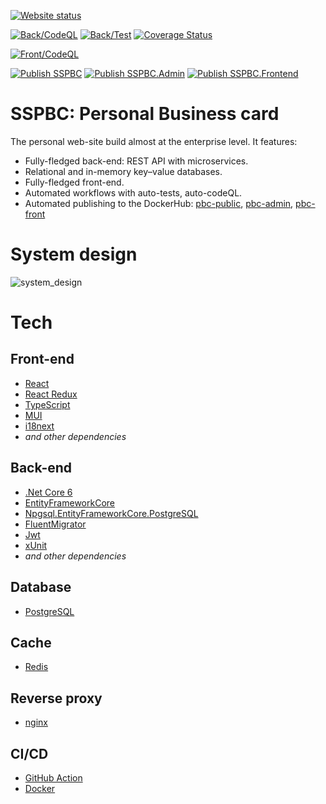 [![Website status](https://img.shields.io/website?label=Website%20status&url=https%3A%2F%2Ffireplace-of-despair.org%2F)](https://fireplace-of-despair.org)

[![Back/CodeQL](https://github.com/ChiefNoir/ss-pbc/actions/workflows/back-end_codeql.yml/badge.svg)](https://github.com/ChiefNoir/ss-pbc/actions/workflows/back-end_codeql.yml)
[![Back/Test](https://github.com/ChiefNoir/ss-pbc/actions/workflows/back-end_test.yml/badge.svg)](https://github.com/ChiefNoir/ss-pbc/actions/workflows/back-end_test.yml)
[![Coverage Status](https://coveralls.io/repos/github/ChiefNoir/ss-pbc/badge.svg?branch=master)](https://coveralls.io/github/ChiefNoir/ss-pbc?branch=master)

[![Front/CodeQL](https://github.com/ChiefNoir/ss-pbc/actions/workflows/front-end_codeql.yml/badge.svg)](https://github.com/ChiefNoir/ss-pbc/actions/workflows/front-end_codeql.yml)

[![Publish SSPBC](https://github.com/ChiefNoir/ss-pbc/actions/workflows/back-end_publish_public.yml/badge.svg)](https://github.com/ChiefNoir/ss-pbc/actions/workflows/back-end_publish_public.yml) 
[![Publish SSPBC.Admin](https://github.com/ChiefNoir/ss-pbc/actions/workflows/back-end_publish_admin.yml/badge.svg)](https://github.com/ChiefNoir/ss-pbc/actions/workflows/back-end_publish_admin.yml)
[![Publish SSPBC.Frontend](https://github.com/ChiefNoir/ss-pbc/actions/workflows/front-end_publish.yml/badge.svg)](https://github.com/ChiefNoir/ss-pbc/actions/workflows/front-end_publish.yml)

# SSPBC: Personal Business card
The personal web-site build almost at the enterprise level.
It features:
- Fully-fledged back-end: REST API with microservices.
- Relational and in-memory key–value databases.
- Fully-fledged front-end.
- Automated workflows with auto-tests, auto-codeQL.
- Automated publishing to the DockerHub: [pbc-public](https://hub.docker.com/r/ssproduction/pbc-public), [pbc-admin](https://hub.docker.com/r/ssproduction/pbc-admin), [pbc-front](https://hub.docker.com/r/ssproduction/pbc-front)


# System design
![system_design](https://user-images.githubusercontent.com/10946721/177055836-6bc27051-2bc2-48d1-a68b-968d8cda2719.png)

# Tech
## Front-end
- [React](https://reactjs.org/)
- [React Redux](https://react-redux.js.org/)
- [TypeScript](https://www.typescriptlang.org/)
- [MUI](https://mui.com/)
- [i18next](https://www.i18next.com/)
- _and other dependencies_

## Back-end
- [.Net Core 6](https://dotnet.microsoft.com/download)
- [EntityFrameworkCore](https://dotnet.microsoft.com/download)
- [Npgsql.EntityFrameworkCore.PostgreSQL](https://www.nuget.org/packages/Npgsql.EntityFrameworkCore.PostgreSQL/)
- [FluentMigrator](https://fluentmigrator.github.io/)
- [Jwt](https://github.com/AzureAD/azure-activedirectory-identitymodel-extensions-for-dotnet)
- [xUnit](https://xunit.net/)
- _and other dependencies_

## Database
- [PostgreSQL](https://www.postgresql.org/)

## Cache
- [Redis](https://redis.io/)

## Reverse proxy
- [nginx](https://www.nginx.com/)

## CI/CD
- [GitHub Action](https://github.com/features/actions)
- [Docker](https://www.docker.com/)
